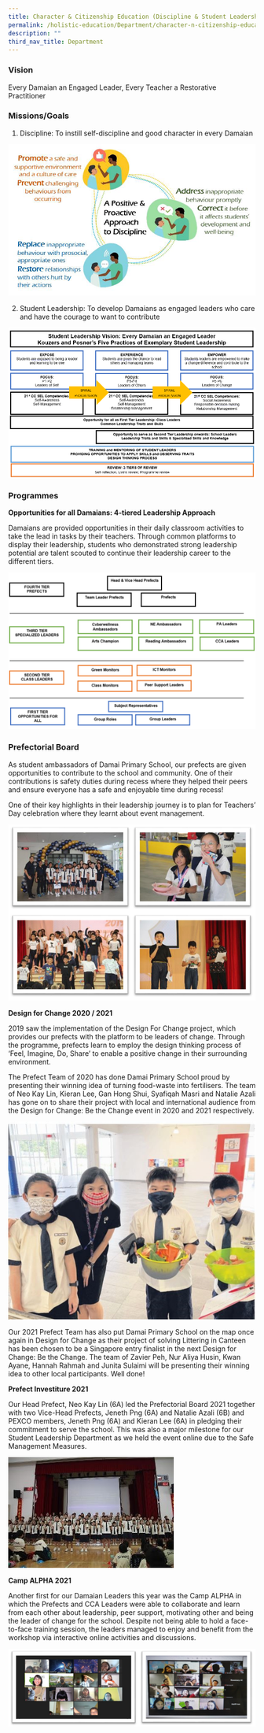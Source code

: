 ```yaml
---
title: Character & Citizenship Education (Discipline & Student Leadership)
permalink: /holistic-education/Department/character-n-citizenship-education-discipline-n-student-leadership/
description: ""
third_nav_title: Department
---
```

### Vision

Every Damaian an Engaged Leader, Every Teacher a Restorative Practitioner   
  
### Missions/Goals

1. Discipline: To instill self-discipline and good character in every Damaian

![](/images/2020%20PSL%201.png)

2. Student Leadership: To develop Damaians as engaged leaders who care and have the courage to want to contribute

![](/images/2020%20PSL%202.png)

### Programmes

**Opportunities for all Damaians: 4-tiered Leadership Approach**  

Damaians are provided opportunities in their daily classroom activities to take the lead in tasks by their teachers. Through common platforms to display their leadership, students who demonstrated strong leadership potential are talent scouted to continue their leadership career to the different tiers.

![](/images/2020%20PSL%203.png)

### Prefectorial Board

As student ambassadors of Damai Primary School, our prefects are given opportunities to contribute to the school and community. One of their contributions is safety duties during recess where they helped their peers and ensure everyone has a safe and enjoyable time during recess!

One of their key highlights in their leadership journey is to plan for Teachers’ Day celebration where they learnt about event management.

![](/images/2020%20PSL%204.png)

**Design for Change 2020 / 2021**

2019 saw the implementation of the Design For Change project, which provides our prefects with the platform to be leaders of change. Through the programme, prefects learn to employ the design thinking process of ‘Feel, Imagine, Do, Share’ to enable a positive change in their surrounding environment.

The Prefect Team of 2020 has done Damai Primary School proud by presenting their winning idea of turning food-waste into fertilisers. The team of Neo Kay Lin, Kieran Lee, Gan Hong Shui, Syafiqah Masri and Natalie Azali has gone on to share their project with local and international audience from the Design for Change: Be the Change event in 2020 and 2021 respectively.

![](/images/2021%2011%2010%20CCE1.jpeg)

Our 2021 Prefect Team has also put Damai Primary School on the map once again in Design for Change as their project of solving Littering in Canteen has been chosen to be a Singapore entry finalist in the next Design for Change: Be the Change. The team of Zavier Peh, Nur Aliya Husin, Kwan Ayane, Hannah Rahmah and Junita Sulaimi will be presenting their winning idea to other local participants. Well done!

  

**Prefect Investiture 2021**

Our Head Prefect, Neo Kay Lin (6A) led the Prefectorial Board 2021 together with two Vice-Head Prefects, Jeneth Png (6A) and Natalie Azali (6B) and PEXCO members, Jeneth Png (6A) and Kieran Lee (6A) in pledging their commitment to serve the school. This was also a major milestone for our Student Leadership Department as we held the event online due to the Safe Management Measures.

![](/images/2021%2011%2010%20CCE2.jpeg)

**Camp ALPHA 2021**  

Another first for our Damaian Leaders this year was the Camp ALPHA in which the Prefects and CCA Leaders were able to collaborate and learn from each other about leadership, peer support, motivating other and being the leader of change for the school. Despite not being able to hold a face-to-face training session, the leaders managed to enjoy and benefit from the workshop via interactive online activities and discussions.

![](/images/2021%2011%2010%20CCE3.png)